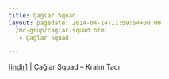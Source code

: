 ```yaml
---
title: Çağlar Squad
layout: pagedate: 2014-04-14T11:59:54+00:00
  /mc-grup/caglar-squad.html
   - Çağlar Squad

---
```

<a href="https://cloud.mail.ru/public/0392f198cc9e/Caglar%20Squad%20-%20Kral%C4%B1n%20Tac%C4%B1" target="_blank">[indir]</a> | Çağlar Squad &#8211; Kralın Tacı